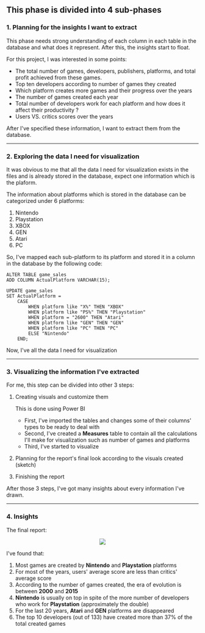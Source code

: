 ## This phase is divided into 4 sub-phases ##

### 1. Planning for the insights I want to extract ###

This phase needs strong understanding of each column in each table in the database and what does it represent. After this, the insights start to float.

For this project, I was interested in some points:

  - The total number of games, developers, publishers, platforms, and total profit achieved from these games.
  - Top ten developers according to number of games they created
  - Which platform creates more games and their progress over the years
  - The number of games created each year
  - Total number of developers work for each platform and how does it affect their productivity ?
  - Users VS. critics scores over the years

After I've specified these information, I want to extract them from the database.

- - - -

### 2. Exploring the data I need for visualization ###

It was obvious to me that all the data I need for visualization exists in the files and is already stored in the database, expect one information which is the plaform.

The information about platforms which is stored in the database can be categorized under 6 platforms:

  1. Nintendo
  2. Playstation
  3. XBOX
  4. GEN
  5. Atari
  6. PC

So, I've mapped each sub-platform to its platform and stored it in a column in the database by the following code:

```
ALTER TABLE game_sales
ADD COLUMN ActualPlatform VARCHAR(15);

UPDATE game_sales
SET ActualPlatform = 
    CASE
        WHEN platform like "X%" THEN "XBOX"
        WHEN platform like "PS%" THEN "Playstation"
        WHEN platform = "2600" THEN "Atari"
        WHEN platform like "GEN" THEN "GEN"
        WHEN platform like "PC" THEN "PC"
        ELSE "Nintendo"
    END;
```

Now, I've all the data I need for visualization
        
- - - -

### 3. Visualizing the information I've extracted ###

For me, this step can be divided into other 3 steps:

1. Creating visuals and customize them
    
    This is done using Power BI
    + First, I've imported the tables and changes some of their columns' types to be ready to deal with
    + Second, I've created a __Measures__ table to contain all the calculations I'll make for visualization such as number of games and platforms
    + Third, I've started to visualize
  
2. Planning for the report's final look according to the visuals created (sketch)
  
3. Finishing the report

After those 3 steps, I've got many insights about every information I've drawn.

- - - -

### 4. Insights ###

The final report:

<p align="center">
<img src="https://user-images.githubusercontent.com/70551007/218228529-9b1ae0ca-b19d-46e5-99a8-cb30099dd575.jpg">
<p/>  
  
I've found that:
      
  1. Most games are created by __Nintendo__ and __Playstation__ platforms
  2. For most of the years, users' average score are less than critics' average score
  3. According to the number of games created, the era of evolution is between __2000__ and __2015__
  4. __Nintendo__ is usually on top in spite of the more number of developers who work for __Playstation__ (approximately the double)
  5. For the last 20 years, __Atari__ and __GEN__ platforms are disappeared
  6. The top 10 developers (out of 133) have created more than 37% of the total created games

